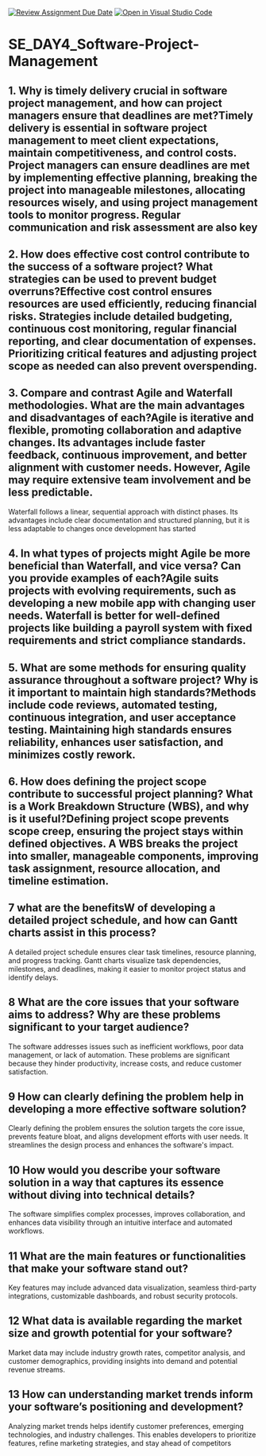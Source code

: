 [![Review Assignment Due Date](https://classroom.github.com/assets/deadline-readme-button-22041afd0340ce965d47ae6ef1cefeee28c7c493a6346c4f15d667ab976d596c.svg)](https://classroom.github.com/a/9pw6JKcu)
[![Open in Visual Studio Code](https://classroom.github.com/assets/open-in-vscode-2e0aaae1b6195c2367325f4f02e2d04e9abb55f0b24a779b69b11b9e10269abc.svg)](https://classroom.github.com/online_ide?assignment_repo_id=18741719&assignment_repo_type=AssignmentRepo)
# SE_DAY4_Software-Project-Management
## 1. Why is timely delivery crucial in software project management, and how can project managers ensure that deadlines are met?Timely delivery is essential in software project management to meet client expectations, maintain competitiveness, and control costs. Project managers can ensure deadlines are met by implementing effective planning, breaking the project into manageable milestones, allocating resources wisely, and using project management tools to monitor progress. Regular communication and risk assessment are also key
## 2. How does effective cost control contribute to the success of a software project? What strategies can be used to prevent budget overruns?Effective cost control ensures resources are used efficiently, reducing financial risks. Strategies include detailed budgeting, continuous cost monitoring, regular financial reporting, and clear documentation of expenses. Prioritizing critical features and adjusting project scope as needed can also prevent overspending.
## 3. Compare and contrast Agile and Waterfall methodologies. What are the main advantages and disadvantages of each?Agile is iterative and flexible, promoting collaboration and adaptive changes. Its advantages include faster feedback, continuous improvement, and better alignment with customer needs. However, Agile may require extensive team involvement and be less predictable.
Waterfall follows a linear, sequential approach with distinct phases. Its advantages include clear documentation and structured planning, but it is less adaptable to changes once development has started
## 4. In what types of projects might Agile be more beneficial than Waterfall, and vice versa? Can you provide examples of each?Agile suits projects with evolving requirements, such as developing a new mobile app with changing user needs. Waterfall is better for well-defined projects like building a payroll system with fixed requirements and strict compliance standards.
## 5. What are some methods for ensuring quality assurance throughout a software project? Why is it important to maintain high standards?Methods include code reviews, automated testing, continuous integration, and user acceptance testing. Maintaining high standards ensures reliability, enhances user satisfaction, and minimizes costly rework.
## 6. How does defining the project scope contribute to successful project planning? What is a Work Breakdown Structure (WBS), and why is it useful?Defining project scope prevents scope creep, ensuring the project stays within defined objectives. A WBS breaks the project into smaller, manageable components, improving task assignment, resource allocation, and timeline estimation.
##  7  what are the benefitsW of developing a detailed project schedule, and how can Gantt charts assist in this process?
A detailed project schedule ensures clear task timelines, resource planning, and progress tracking. Gantt charts visualize task dependencies, milestones, and deadlines, making it easier to monitor project status and identify delays.
## 8 What are the core issues that your software aims to address? Why are these problems significant to your target audience?
The software addresses issues such as inefficient workflows, poor data management, or lack of automation. These problems are significant because they hinder productivity, increase costs, and reduce customer satisfaction.

## 9 How can clearly defining the problem help in developing a more effective software solution?
Clearly defining the problem ensures the solution targets the core issue, prevents feature bloat, and aligns development efforts with user needs. It streamlines the design process and enhances the software's impact.

## 10 How would you describe your software solution in a way that captures its essence without diving into technical details?
The software simplifies complex processes, improves collaboration, and enhances data visibility through an intuitive interface and automated workflows.

## 11 What are the main features or functionalities that make your software stand out?
Key features may include advanced data visualization, seamless third-party integrations, customizable dashboards, and robust security protocols.

## 12 What data is available regarding the market size and growth potential for your software?
Market data may include industry growth rates, competitor analysis, and customer demographics, providing insights into demand and potential revenue streams.

## 13 How can understanding market trends inform your software’s positioning and development?
Analyzing market trends helps identify customer preferences, emerging technologies, and industry challenges. This enables developers to prioritize features, refine marketing strategies, and stay ahead of competitors
